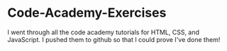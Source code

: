 # Code-Academy-Exercises

I went through all the code academy tutorials for HTML, CSS, and JavaScript. I pushed them to github so that I could prove I've done them!
